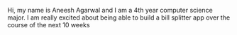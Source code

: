 Hi, my name is Aneesh Agarwal and I am a 4th year computer science major. I am really excited about being able to build a bill splitter app over the course of the next 10 weeks
